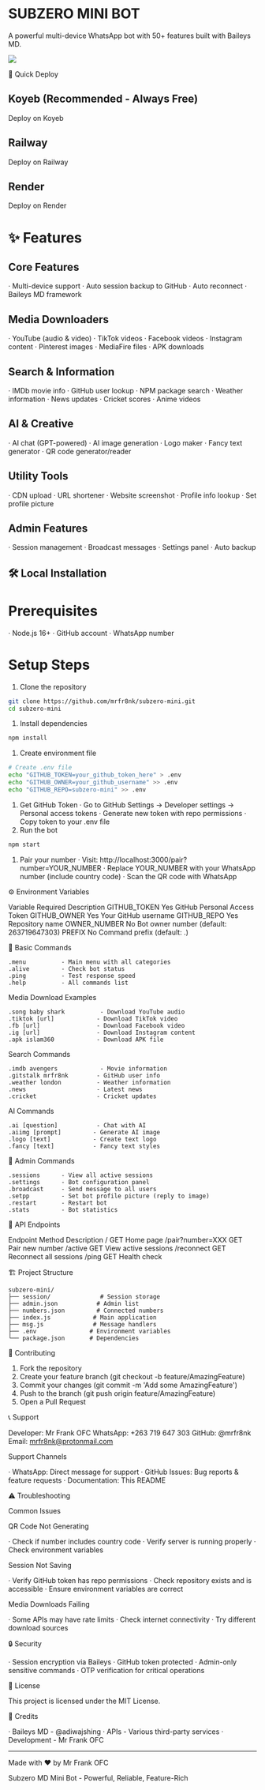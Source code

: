 # SUBZERO MINI BOT

A powerful multi-device WhatsApp bot with 50+ features built with Baileys MD.

<img src="https://mrfrankk-cdn.hf.space/mrfrank/mini/menu.png">

🚀 Quick Deploy
## Koyeb (Recommended - Always Free)
Deploy on Koyeb

## Railway
Deploy on Railway

## Render
Deploy on Render

# ✨ Features

## Core Features

· Multi-device support
· Auto session backup to GitHub
· Auto reconnect
· Baileys MD framework

## Media Downloaders

· YouTube (audio & video)
· TikTok videos
· Facebook videos
· Instagram content
· Pinterest images
· MediaFire files
· APK downloads

## Search & Information

· IMDb movie info
· GitHub user lookup
· NPM package search
· Weather information
· News updates
· Cricket scores
· Anime videos

## AI & Creative

· AI chat (GPT-powered)
· AI image generation
· Logo maker
· Fancy text generator
· QR code generator/reader

## Utility Tools

· CDN upload
· URL shortener
· Website screenshot
· Profile info lookup
· Set profile picture

## Admin Features

· Session management
· Broadcast messages
· Settings panel
· Auto backup

## 🛠️ Local Installation

# Prerequisites

· Node.js 16+
· GitHub account
· WhatsApp number

# Setup Steps

1. Clone the repository

```bash
git clone https://github.com/mrfr8nk/subzero-mini.git
cd subzero-mini
```

1. Install dependencies

```bash
npm install
```

1. Create environment file

```bash
# Create .env file
echo "GITHUB_TOKEN=your_github_token_here" > .env
echo "GITHUB_OWNER=your_github_username" >> .env
echo "GITHUB_REPO=subzero-mini" >> .env
```

1. Get GitHub Token
   · Go to GitHub Settings → Developer settings → Personal access tokens
   · Generate new token with repo permissions
   · Copy token to your .env file
2. Run the bot

```bash
npm start
```

1. Pair your number
   · Visit: http://localhost:3000/pair?number=YOUR_NUMBER
   · Replace YOUR_NUMBER with your WhatsApp number (include country code)
   · Scan the QR code with WhatsApp

⚙️ Environment Variables

Variable Required Description
GITHUB_TOKEN Yes GitHub Personal Access Token
GITHUB_OWNER Yes Your GitHub username
GITHUB_REPO Yes Repository name
OWNER_NUMBER No Bot owner number (default: 263719647303)
PREFIX No Command prefix (default: .)

📱 Basic Commands

```
.menu          - Main menu with all categories
.alive         - Check bot status  
.ping          - Test response speed
.help          - All commands list
```

Media Download Examples

```
.song baby shark          - Download YouTube audio
.tiktok [url]            - Download TikTok video
.fb [url]                - Download Facebook video
.ig [url]                - Download Instagram content
.apk islam360            - Download APK file
```

Search Commands

```
.imdb avengers            - Movie information
.gitstalk mrfr8nk        - GitHub user info
.weather london          - Weather information
.news                    - Latest news
.cricket                 - Cricket updates
```

AI Commands

```
.ai [question]           - Chat with AI
.aiimg [prompt]         - Generate AI image
.logo [text]            - Create text logo
.fancy [text]           - Fancy text styles
```

👑 Admin Commands

```
.sessions      - View all active sessions
.settings      - Bot configuration panel  
.broadcast     - Send message to all users
.setpp         - Set bot profile picture (reply to image)
.restart       - Restart bot
.stats         - Bot statistics
```

🔧 API Endpoints

Endpoint Method Description
/ GET Home page
/pair?number=XXX GET Pair new number
/active GET View active sessions
/reconnect GET Reconnect all sessions
/ping GET Health check

🏗️ Project Structure

```
subzero-mini/
├── session/              # Session storage
├── admin.json           # Admin list
├── numbers.json         # Connected numbers
├── index.js            # Main application
├── msg.js              # Message handlers
├── .env               # Environment variables
└── package.json       # Dependencies
```

🤝 Contributing

1. Fork the repository
2. Create your feature branch (git checkout -b feature/AmazingFeature)
3. Commit your changes (git commit -m 'Add some AmazingFeature')
4. Push to the branch (git push origin feature/AmazingFeature)
5. Open a Pull Request

📞 Support

Developer: Mr Frank OFC
WhatsApp: +263 719 647 303
GitHub: @mrfr8nk
Email: mrfr8nk@protonmail.com

Support Channels

· WhatsApp: Direct message for support
· GitHub Issues: Bug reports & feature requests
· Documentation: This README

⚠️ Troubleshooting

Common Issues

QR Code Not Generating

· Check if number includes country code
· Verify server is running properly
· Check environment variables

Session Not Saving

· Verify GitHub token has repo permissions
· Check repository exists and is accessible
· Ensure environment variables are correct

Media Downloads Failing

· Some APIs may have rate limits
· Check internet connectivity
· Try different download sources

🔒 Security

· Session encryption via Baileys
· GitHub token protected
· Admin-only sensitive commands
· OTP verification for critical operations

📄 License

This project is licensed under the MIT License.

🙏 Credits

· Baileys MD - @adiwajshing
· APIs - Various third-party services
· Development - Mr Frank OFC

---

Made with ❤️ by Mr Frank OFC

Subzero MD Mini Bot - Powerful, Reliable, Feature-Rich
